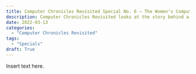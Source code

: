 ```yaml
---
title: Computer Chronicles Revisited Special No. 6 — The Women's Computer Literacy Project
description: Computer Chronicles Revisited looks at the story behind a 1980s San Francisco vocational computer school for women.
date: 2022-03-13
categories:
  - "Computer Chronicles Revisited"
tags:
  - "Specials"
draft: True
---
```


Insert text here.
